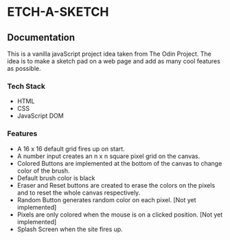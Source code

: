 # ETCH-A-SKETCH

## Documentation

This is a vanilla javaScript project idea taken from The Odin Project. The idea is to make a sketch pad on a web page and add as many cool features as possible. 

### Tech Stack

* HTML
* CSS
* JavaScript DOM

### Features

* A 16 x 16 default grid fires up on start.
* A number input creates an n x n square pixel grid on the canvas.
* Colored Buttons are implemented at the bottom of the canvas to change color of the brush.
* Default brush color is black
* Eraser and Reset buttons are created to erase the colors on the pixels and to reset the whole canvas respectively.
* Random Button generates random color on each pixel. [Not yet implemented]
* Pixels are only colored when the mouse is on a clicked position. [Not yet implemented]
* Splash Screen when the site fires up.
